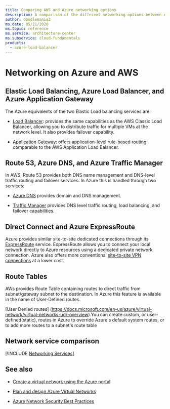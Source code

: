 ```yaml
---
title: Comparing AWS and Azure networking options
description: A comparison of the different networking options between Azure and AWS
author: doodlemania2
ms.date: 05/21/2020
ms.topic: reference
ms.service: architecture-center
ms.subservice: cloud-fundamentals
products:
  - azure-load-balancer
---
```


# Networking on Azure and AWS

## Elastic Load Balancing, Azure Load Balancer, and Azure Application Gateway

The Azure equivalents of the two Elastic Load balancing services are:

- [Load Balancer](/azure/load-balancer/load-balancer-overview): provides the same capabilities as the AWS Classic Load Balancer, allowing you to distribute traffic for multiple VMs at the network level. It also provides failover capability.

- [Application Gateway](/azure/application-gateway/overview): offers application-level rule-based routing comparable to the AWS Application Load Balancer.

## Route 53, Azure DNS, and Azure Traffic Manager

In AWS, Route 53 provides both DNS name management and DNS-level traffic routing and failover services. In Azure this is handled through two services:

- [Azure DNS](https://azure.microsoft.com/documentation/services/dns) provides domain and DNS management.

- [Traffic Manager](https://azure.microsoft.com/services/traffic-manager/) provides DNS level traffic routing, load balancing, and failover capabilities.

## Direct Connect and Azure ExpressRoute

Azure provides similar site-to-site dedicated connections through its
[ExpressRoute](https://azure.microsoft.com/documentation/services/expressroute) service. ExpressRoute allows you to connect your local network directly to Azure resources using a dedicated private network connection. Azure also offers more conventional [site-to-site VPN connections](/azure/vpn-gateway/vpn-gateway-howto-site-to-site-resource-manager-portal) at a lower cost.

## Route Tables

AWs provides Route Table containing routes to direct traffic from subnet/gateway subnet to the destination. In Azure this feature is available in the name of User-Defined routes. 

[User Denied routes] (https://docs.microsoft.com/en-us/azure/virtual-network/virtual-networks-udr-overview).You can create custom, or user-defined(static), routes in Azure to override Azure's default system routes, or to add more routes to a subnet's route table

## Network service comparison

[!INCLUDE [Networking Services](../../includes/aws/networking.md)]

## See also

- [Create a virtual network using the Azure portal](/azure/virtual-network/quick-create-portal)

- [Plan and design Azure Virtual Networks](/azure/virtual-network/virtual-network-vnet-plan-design-arm)

- [Azure Network Security Best Practices](/azure/security/fundamentals/network-best-practices)
